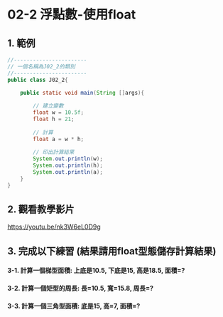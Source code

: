 # 02-2 浮點數-使用float

## 1. 範例
``` java
//-----------------------
// 一個名稱為J02_2的類別
//-----------------------
public class J02_2{

    public static void main(String []args){
        
        // 建立變數
        float w = 10.5f;
        float h = 21;               
 
        // 計算
        float a = w * h;
        
        // 印出計算結果
        System.out.println(w);
        System.out.println(h);
        System.out.println(a);
    }
}
``` 

## 2. 觀看教學影片
https://youtu.be/nk3W6eL0D9g


## 3. 完成以下練習 (結果請用float型態儲存計算結果)

#### 3-1. 計算一個梯型面積: 上底是10.5, 下底是15, 高是18.5, 面積=?
#### 3-2. 計算一個矩型的周長: 長=10.5, 寬=15.8, 周長=? 
#### 3-3. 計算一個三角型面積: 底是15, 高=7, 面積=? 

